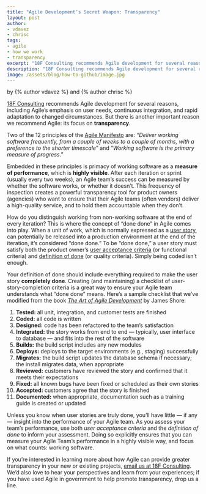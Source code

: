 ```yaml
---
title: "Agile Development’s Secret Weapon: Transparency"
layout: post
author:
- vdavez
- chrisc
tags:
- agile
- how we work
- transparency
excerpt: "18F Consulting recommends Agile development for several reasons, including Agile’s emphasis on user needs, continuous integration, and rapid adaptation to changed circumstances. But there is another important reason we recommend Agile: its focus on transparency."
description: "18F Consulting recommends Agile development for several reasons, including Agile’s emphasis on user needs, continuous integration, and rapid adaptation to changed circumstances. But there is another important reason we recommend Agile: its focus on transparency."
image: /assets/blog/how-to-github/image.jpg
---
```


<p class="authors">
  by {% author vdavez %} and {% author chrisc %}
</p>

[18F Consulting](https://18f.gsa.gov/consulting) recommends Agile
development for several reasons, including Agile’s emphasis on user
needs, continuous integration, and rapid adaptation to changed
circumstances. But there is another important reason we recommend Agile:
its focus on **transparency**.

Two of the 12 principles of the [Agile
Manifesto](http://agilemanifesto.org/principles.html) are: *“Deliver
working software frequently, from a couple of weeks to a couple of
months, with a preference to the shorter timescale*” and “*Working
software is the primary measure of progress*.”

Embedded in these principles is primacy of working software as a
**measure of performance**, which is **highly visible**. After each
iteration or sprint (usually every two weeks), an Agile team’s success
can be measured by whether the software works, or whether it doesn’t.
This frequency of inspection creates a powerful transparency tool for
product owners (agencies) who want to ensure that their Agile teams
(often vendors) deliver a high-quality service, and to hold them
accountable when they don’t.

How do you distinguish working from non-working software at the end of
every iteration? This is where the concept of “done done” in Agile comes
into play. When a unit of work, which is normally expressed as a [user
story](http://guide.agilealliance.org/guide/user-stories.html), can
potentially be released into a production environment at the end of the
iteration, it’s considered “done done.” To be “done done,” a user story
must satisfy both the product owner’s [user acceptance
criteria](http://www.leadingagile.com/2014/09/acceptance-criteria/) (or
functional criteria) and [definition of
done](https://www.scrumalliance.org/community/articles/2008/september/what-is-definition-of-done-(dod))
(or quality criteria). Simply being coded isn’t enough.

Your definition of done should include everything required to make the
user story **completely done**. Creating (and maintaining) a checklist
of user-story-completion criteria is a great way to ensure your Agile
team understands what “done done” means. Here’s a sample checklist that
we’ve modified from the book [*The Art of Agile
Development*](http://www.jamesshore.com/Agile-Book/) by James Shore:

1.  **Tested:** all unit, integration, and customer tests are finished
2.  **Coded:** all code is written
3.  **Designed:** code has been refactored to the team’s satisfaction
4.  **Integrated:** the story works from end to end — typically, user interface to database — and fits into the rest of the software
5.  **Builds:** the build script includes any new modules
6.  **Deploys:** deploys to the target environments (e.g., staging) successfully
7.  **Migrates:** the build script updates the database schema if necessary; the install migrates data, when appropriate
8.  **Reviewed:** customers have reviewed the story and confirmed that it meets their expectations
9.  **Fixed:** all known bugs have been fixed or scheduled as their own stories
10. **Accepted:** customers agree that the story is finished
11. **Documented:** when appropriate, documentation such as a training guide is created or updated

Unless you know when user stories are truly done, you’ll have little —
if any — insight into the performance of your Agile team. As you assess
your team’s performance, use both *user acceptance criteria* and the
*definition of done* to inform your assessment. Doing so explicitly
ensures that you can measure your Agile Team’s performance in a highly
visible way, and focus on what counts: working software.

If you’re interested in learning more about how Agile can provide
greater transparency in your new or existing projects, [email us at 18F
Consulting](mailto:18fc@gsa.gov). We’d also love to hear your
perspectives and learn from your experiences; if you have used Agile in
government to help promote transparency, drop us a line.
